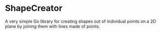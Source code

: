 # ShapeCreator
A very simple Go library for creating shapes out of individual points on a 2D plane by joining them with lines made of points.

